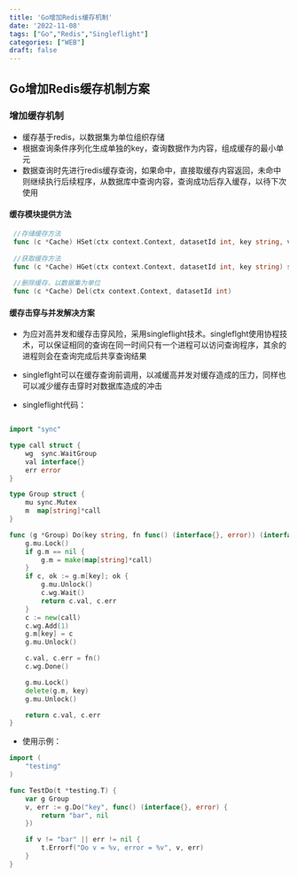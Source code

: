 ```yaml
---
title: 'Go增加Redis缓存机制'
date: '2022-11-08'
tags: ["Go","Redis","Singleflight"]
categories: ["WEB"]
draft: false
---
```

## Go增加Redis缓存机制方案

### 增加缓存机制

- 缓存基于redis，以数据集为单位组织存储
- 根据查询条件序列化生成单独的key，查询数据作为内容，组成缓存的最小单元
- 数据查询时先进行redis缓存查询，如果命中，直接取缓存内容返回，未命中则继续执行后续程序，从数据库中查询内容，查询成功后存入缓存，以待下次使用

#### 缓存模块提供方法

```Go
 //存储缓存方法
 func (c *Cache) HSet(ctx context.Context, datasetId int, key string, value interface{})
 
 //获取缓存方法
 func (c *Cache) HGet(ctx context.Context, datasetId int, key string) string
 
 //删除缓存，以数据集为单位
 func (c *Cache) Del(ctx context.Context, datasetId int)
 ```

#### 缓存击穿与并发解决方案

- 为应对高并发和缓存击穿风险，采用singleflight技术。singleflght使用协程技术，可以保证相同的查询在同一时间只有一个进程可以访问查询程序，其余的进程则会在查询完成后共享查询结果

- singleflght可以在缓存查询前调用，以减缓高并发对缓存造成的压力，同样也可以减少缓存击穿时对数据库造成的冲击

- singleflight代码：

```Go

import "sync"

type call struct {
    wg  sync.WaitGroup
    val interface{}
    err error
}

type Group struct {
    mu sync.Mutex      
    m  map[string]*call
}

func (g *Group) Do(key string, fn func() (interface{}, error)) (interface{}, error) {
    g.mu.Lock()
    if g.m == nil {
        g.m = make(map[string]*call)
    }
    if c, ok := g.m[key]; ok {
        g.mu.Unlock()
        c.wg.Wait()
        return c.val, c.err
    }
    c := new(call)
    c.wg.Add(1)
    g.m[key] = c
    g.mu.Unlock()

    c.val, c.err = fn()
    c.wg.Done()

    g.mu.Lock()
    delete(g.m, key)
    g.mu.Unlock()

    return c.val, c.err
}
```

- 使用示例：

```Go
import (
    "testing"
)

func TestDo(t *testing.T) {
    var g Group
    v, err := g.Do("key", func() (interface{}, error) {
        return "bar", nil
    })

    if v != "bar" || err != nil {
        t.Errorf("Do v = %v, error = %v", v, err)
    }
}

```
